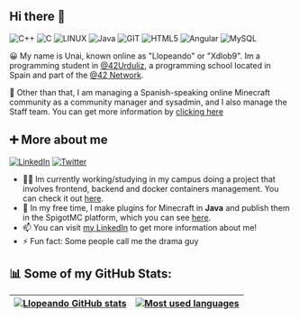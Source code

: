 ## Hi there 👋
![C++](https://img.shields.io/badge/c++-%2300599C.svg?style=for-the-badge&logo=c%2B%2B&logoColor=white) ![C](https://img.shields.io/badge/c-%2300599C.svg?style=for-the-badge&logo=c&logoColor=white) ![LINUX](https://img.shields.io/badge/Linux-FCC624?style=for-the-badge&logo=linux&logoColor=black) ![Java](https://img.shields.io/badge/java-%23ED8B00.svg?style=for-the-badge&logo=openjdk&logoColor=white) ![GIT](https://img.shields.io/badge/Git-fc6d26?style=for-the-badge&logo=git&logoColor=white) ![HTML5](https://img.shields.io/badge/html5-%23E34F26.svg?style=for-the-badge&logo=html5&logoColor=white) ![Angular](https://img.shields.io/badge/Angular-DD0031?style=for-the-badge&logo=angular&logoColor=white) ![MySQL](https://img.shields.io/badge/mysql-%2300000f.svg?style=for-the-badge&logo=mysql&logoColor=white)

😀 My name is Unai, known online as "Llopeando" or "Xdlob9".
Im a programming student in [@42Urduliz](https://www.42urduliz.com/), a programming school located in Spain and part of the [@42 Network](https://42.fr/en/homepage/).                                          
                                                                                                    
👀 Other than that, I am managing a Spanish-speaking online Minecraft community as a community manager and sysadmin, and I also manage the Staff team. You can get more information by [clicking here](https://erentia.xyz)

## ➕ More about me

[![LinkedIn](https://img.shields.io/badge/LinkedIn-%230077B5.svg?logo=linkedin&logoColor=white)](https://linkedin.com/in/unaillorente) [![Twitter](https://img.shields.io/badge/Twitter-%231DA1F2.svg?logo=Twitter&logoColor=white)](https://twitter.com/AllPlayedTime) 
- 🧑‍💻 Im currently working/studying in my campus doing a project that involves frontend, backend and docker containers management. You can check it out [here](https://github.com/enekocamara/transcendance).
- 🐸 In my free time, I make plugins for Minecraft in **Java** and publish them in the SpigotMC platform, which you can see [here](https://www.spigotmc.org/members/xdlob9.44301/#resources).
- 📫 You can visit [my LinkedIn](https://www.linkedin.com/in/unaillorente/) to get more information about me!
- ⚡ Fun fact: Some people call me the drama guy

## 📊 Some of my GitHub Stats:
| [![Llopeando GitHub stats](https://github-readme-stats.vercel.app/api?username=Llopeando&count_private=true&hide=issues&show_icons=true&theme=merko&hide_border=true)](https://github.com/Llopeando?tab=repositories) | [![Most used languages](https://github-readme-stats.vercel.app/api/top-langs/?username=Llopeando&layout=compact&theme=merko&hide_border=true)](https://github.com/Llopeando?tab=repositories) |
|:-:|:-:|
